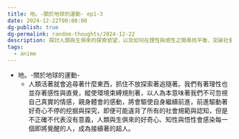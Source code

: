 ```yaml
---
title: 地。-關於地球的運動- ep1-3
date: 2024-12-22T00:00:00
dg-publish: true
dg-permalink: random-thoughts/2024-12-22
description: 探討人類與生俱來的探索慾望，以及如何在理性與感性之間尋找平衡，突破社會規範的限制，追求知識與真理。
tags: 
  - anime
---
```

- 地。-關於地球的運動-
  - 人類活著就會追尋著什麼東西，抓住不放探索著追隨著。我們有著理性也並存著感性與直覺，縱使環境束縛規則著，以人為本意味著我們不可忽視自己真實的情感，親身體會的感動，將會驅使自身繼續前進，前進驅動著好奇心不停的挖掘與探究，即便可能違背了所有的社會規範與認知，但是不正確不代表沒有意義，人類與生俱來的好奇心、知性與悟性會感染每一個即將覺醒的人，成為接續著的超人。
